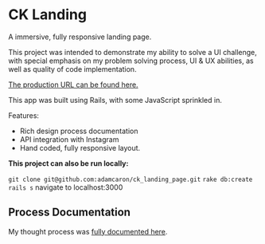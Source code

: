 # CK Landing

A immersive, fully responsive landing page.

This project was intended to demonstrate my ability to solve a UI challenge, with special emphasis on my problem solving process, UI & UX abilities, as well as quality of code implementation.

[The production URL can be found here.](http://ck-landing.herokuapp.com/)

This app was built using Rails, with some JavaScript sprinkled in.

Features:
 - Rich design process documentation
 - API integration with Instagram
 - Hand coded, fully responsive layout.

 **This project can also be run locally:**

`git clone git@github.com:adamcaron/ck_landing_page.git`
`rake db:create`
`rails s`
navigate to localhost:3000

## Process Documentation

My thought process was [fully documented here](http://ck-landing.herokuapp.com/process).
